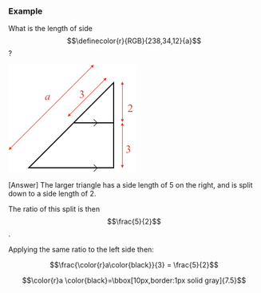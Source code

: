 ### Example

What is the length of side $$\definecolor{r}{RGB}{238,34,12}{a}$$?

![](ex1.png)

<hintLow>[Answer]
The larger triangle has a side length of 5 on the right, and is split down to a side length of 2.

The ratio of this split is then $$\frac{5}{2}$$.

Applying the same ratio to the left side then:

$$\frac{\color{r}a\color{black}}{3} = \frac{5}{2}$$

$$\color{r}a \color{black}=\bbox[10px,border:1px solid gray]{7.5}$$

</hintLow>


 

 <!-- [[triangle]]((qr,'Math/Geometry_1/Triangles/base/AngleSum',#00756F))  -->